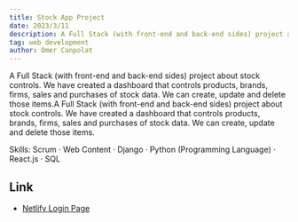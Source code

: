 ```yaml
---
title: Stock App Project
date: 2023/3/11
description: A Full Stack (with front-end and back-end sides) project about stock controls.
tag: web development
author: Omer Canpolat
---
```



A Full Stack (with front-end and back-end sides) project about stock controls. We have created a dashboard that controls products, brands, firms, sales and purchases of stock data. We can create, update and delete those items.A Full Stack (with front-end and back-end sides) project about stock controls. We have created a dashboard that controls products, brands, firms, sales and purchases of stock data. We can create, update and delete those items.

Skills: Scrum · Web Content · Django · Python (Programming Language) · React.js · SQL

## Link

- [Netlify Login Page](https://stock-app-canpo1907.netlify.app/)
